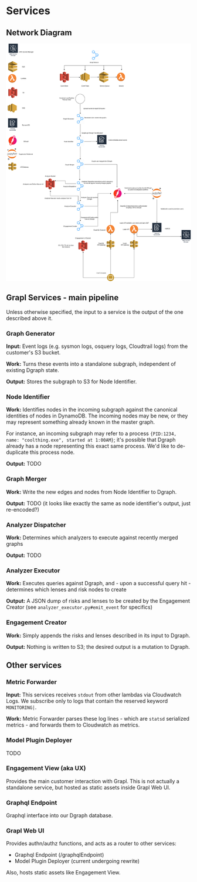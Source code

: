 # Services

## Network Diagram

![Network Diagram](network_diagram.png)

## Grapl Services - main pipeline

Unless otherwise specified, the input to a service is the output of the one
described above it.

### Graph Generator

**Input:** Event logs (e.g. sysmon logs, osquery logs, Cloudtrail logs) from the
customer's S3 bucket.

**Work:** Turns these events into a standalone subgraph, independent of existing
Dgraph state.

**Output:** Stores the subgraph to S3 for Node Identifier.

### Node Identifier

**Work:** Identifies nodes in the incoming subgraph against the canonical
identities of nodes in DynamoDB. The incoming nodes may be new, or they may
represent something already known in the master graph.

For instance, an incoming subgraph may refer to a process
`{PID:1234, name: "coolthing.exe", started at 1:00AM}`; it's possible that
Dgraph already has a node representing this exact same process. We'd like to
de-duplicate this process node.

**Output:** TODO

### Graph Merger

**Work:** Write the new edges and nodes from Node Identifier to Dgraph.

**Output:** TODO (it looks like exactly the same as node identifier's output,
just re-encoded?)

### Analyzer Dispatcher

**Work:** Determines which analyzers to execute against recently merged graphs

**Output:** TODO

### Analyzer Executor

**Work:** Executes queries against Dgraph, and - upon a successful query hit -
determines which lenses and risk nodes to create

**Output:** A JSON dump of risks and lenses to be created by the Engagement
Creator (see `analyzer_executor.py#emit_event` for specifics)

### Engagement Creator

**Work:** Simply appends the risks and lenses described in its input to Dgraph.

**Output:** Nothing is written to S3; the desired output is a mutation to
Dgraph.

## Other services

### Metric Forwarder

**Input:** This services receives `stdout` from other lambdas via Cloudwatch
Logs. We subscribe only to logs that contain the reserved keyword `MONITORING|`.

**Work:** Metric Forwarder parses these log lines - which are `statsd`
serialized metrics - and forwards them to Cloudwatch as metrics.

### Model Plugin Deployer

TODO

### Engagement View (aka UX)

Provides the main customer interaction with Grapl. This is not actually a
standalone service, but hosted as static assets inside Grapl Web UI.

### Graphql Endpoint

Graphql interface into our Dgraph database.

### Grapl Web UI

Provides authn/authz functions, and acts as a router to other services:

- Graphql Endpoint (/graphqlEndpoint)
- Model Plugin Deployer (current undergoing rewrite)

Also, hosts static assets like Engagement View.
